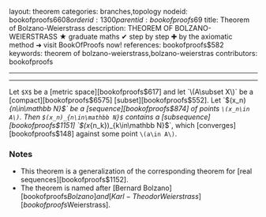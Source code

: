 layout: theorem
categories: branches,topology
nodeid: bookofproofs$6608
orderid: 1300
parentid: bookofproofs$69
title: Theorem of Bolzano-Weierstrass
description: THEOREM OF BOLZANO-WEIERSTRASS ★ graduate maths ✔ step by step ✚ by the axiomatic method ➜ visit BookOfProofs now!
references: bookofproofs$582
keywords: theorem of bolzano-weierstrass,bolzano-weierstras
contributors: bookofproofs


---


---

Let `$X$` be a [metric space][bookofproofs$617] and let `\(A\subset X\)` be a [compact][bookofproofs$6575] [subset][bookofproofs$552]. Let `$(x_n)_{n\in\mathbb N}$` be a [sequence][bookofproofs$874] of points `\(x_n\in A\)`. Then `$(x_n)_{n\in\mathbb N}$` contains a [subsequence][bookofproofs$1151] `$(x_{n_k})_{k\in\mathbb N}$`, which [converges][bookofproofs$148] against some point `\(a\in A\)`.

### Notes

* This theorem is a generalization of the corresponding theorem for [real sequences][bookofproofs$1152].
* The theorem is named after [Bernard Bolzano][bookofproofs$Bolzano] and [Karl-Theodor Weierstrass][bookofproofs$Weierstrass].
